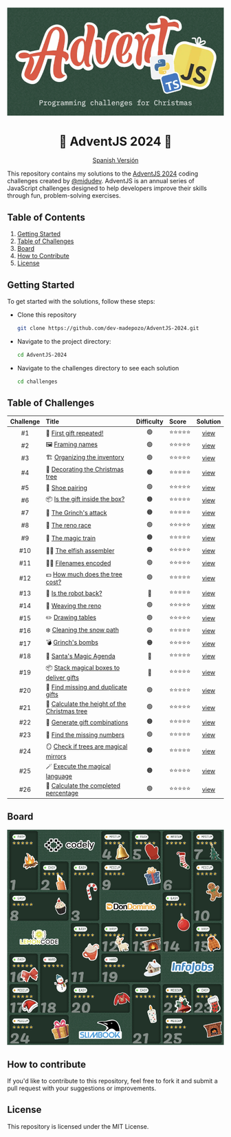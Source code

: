 <div align="center">

![Advent 2024](/assets/hero.png)

# 🎄 AdventJS 2024 🎁
[Spanish Versión](/README-es.md)

</div>

This repository contains my solutions to the [AdventJS 2024](https://www.adventjs.dev/en) coding challenges created by [@midudev](https://midu.dev/). AdventJS is an annual series of JavaScript challenges designed to help developers improve their skills through fun, problem-solving exercises.

## Table of Contents

1. [Getting Started](#getting-started)
2. [Table of Challenges](#table-of-contents)
3. [Board](#board)
4. [How to Contribute](#how-to-contribute)
5. [License](#license)

## Getting Started

To get started with the solutions, follow these steps:

- Clone this repository

  ```bash
  git clone https://github.com/dev-madepozo/AdventJS-2024.git
  ```

- Navigate to the project directory:

  ```bash
  cd AdventJS-2024
  ```

- Navigate to the challenges directory to see each solution

  ```bash
  cd challenges
  ```

## Table of Challenges

|  Challenge  | Title                                                                                       | Difficulty | Score       | Solution                          |
| :---------: | :------------------------------------------------------------------------------------------ | :--------: | :---------- | :-------------------------------: |
| #1          | 🎁 [First gift repeated!](https://adventjs.dev/en/challenges/2024/1)                        | 🟢         | ⭐️⭐️⭐️⭐️⭐️ | [view](/chalenges/challenge01.md) |
| #2          | 🖼️ [Framing names](https://adventjs.dev/en/challenges/2024/2)                               | 🟢         | ⭐️⭐️⭐️⭐️⭐️ | [view](/chalenges/challenge02.md) |
| #3          | 🏗️ [Organizing the inventory](https://adventjs.dev/en/challenges/2024/3)                    | 🟢         | ⭐️⭐️⭐️⭐️⭐️ | [view](/chalenges/challenge03.md) |
| #4          | 🎄 [Decorating the Christmas tree](https://adventjs.dev/en/challenges/2024/4)               | 🟠         | ⭐️⭐️⭐️⭐️⭐️ | [view](/chalenges/challenge04.md) |
| #5          | 👞 [Shoe pairing](https://adventjs.dev/en/challenges/2024/5)                                | 🟢         | ⭐️⭐️⭐️⭐️⭐️ | [view](/chalenges/challenge05.md) |
| #6          | 📦 [Is the gift inside the box?](https://adventjs.dev/en/challenges/2024/6)                 | 🟠         | ⭐️⭐️⭐️⭐️⭐️ | [view](/chalenges/challenge06.md) |
| #7          | 👹 [The Grinch's attack](https://adventjs.dev/en/challenges/2024/7)                         | 🟠         | ⭐️⭐️⭐️⭐️⭐️ | [view](/chalenges/challenge07.md) |
| #8          | 🦌 [The reno race](https://adventjs.dev/en/challenges/2024/8)                               | 🟢         | ⭐️⭐️⭐️⭐️⭐️ | [view](/chalenges/challenge08.md) |
| #9          | 🚂 [The magic train](https://adventjs.dev/en/challenges/2024/9)                             | 🟠         | ⭐️⭐️⭐️⭐️⭐️ | [view](/chalenges/challenge09.md) |
| #10         | 👩‍💻 [The elfish assembler](https://adventjs.dev/en/challenges/2024/10)                       | 🟠         | ⭐️⭐️⭐️⭐️⭐️ | [view](/chalenges/challenge10.md) |
| #11         | 🏴‍☠️ [Filenames encoded](https://adventjs.dev/en/challenges/2024/11)                          | 🟢         | ⭐️⭐️⭐️⭐️⭐️ | [view](/chalenges/challenge11.md) |
| #12         | 💵 [How much does the tree cost?](https://adventjs.dev/en/challenges/2024/12)               | 🟢         | ⭐️⭐️⭐️⭐️⭐️ | [view](/chalenges/challenge12.md) |
| #13         | 🤖 [Is the robot back?](https://adventjs.dev/en/challenges/2024/13)                         | 🔴         | ⭐️⭐️⭐️⭐️⭐️ | [view](/chalenges/challenge13.md) |
| #14         | 🦌 [Weaving the reno](https://adventjs.dev/en/challenges/2024/14)                           | 🟢         | ⭐️⭐️⭐️⭐️⭐️ | [view](/chalenges/challenge14.md) |
| #15         | ✏️  [Drawing tables](https://adventjs.dev/en/challenges/2024/15)                             | 🟢         | ⭐️⭐️⭐️⭐️⭐️ | [view](/chalenges/challenge15.md) |
| #16         | ❄️  [Cleaning the snow path](https://adventjs.dev/en/challenges/2024/16)                     | 🟢         | ⭐️⭐️⭐️⭐️⭐️ | [view](/chalenges/challenge16.md) |
| #17         | 💣 [Grinch's bombs](https://adventjs.dev/en/challenges/2024/17)                             | 🟠         | ⭐️⭐️⭐️⭐️⭐️ | [view](/chalenges/challenge17.md) |
| #18         | 📇 [Santa's Magic Agenda](https://adventjs.dev/en/challenges/2024/18)                       | 🔴         | ⭐️⭐️⭐️⭐️⭐️ | [view](/chalenges/challenge18.md) |
| #19         | 📦 [Stack magical boxes to deliver gifts](https://adventjs.dev/en/challenges/2024/19)       | 🔴         | ⭐️⭐️⭐️⭐️⭐️ | [view](/chalenges/challenge19.md) |
| #20         | 🎁 [Find missing and duplicate gifts](https://adventjs.dev/en/challenges/2024/20)           | 🟢         | ⭐️⭐️⭐️⭐️⭐️ | [view](/chalenges/challenge20.md) |
| #21         | 🎄 [Calculate the height of the Christmas tree](https://adventjs.dev/en/challenges/2024/21) | 🟢         | ⭐️⭐️⭐️⭐️⭐️ | [view](/chalenges/challenge21.md) |
| #22         | 🎁 [Generate gift combinations](https://adventjs.dev/en/challenges/2024/22)                 | 🟠         | ⭐️⭐️⭐️⭐️⭐️ | [view](/chalenges/challenge22.md) |
| #23         | 🔢 [Find the missing numbers](https://adventjs.dev/en/challenges/2024/23)                   | 🟢         | ⭐️⭐️⭐️⭐️⭐️ | [view](/chalenges/challenge23.md) |
| #24         | 🪞 [Check if trees are magical mirrors](https://adventjs.dev/en/challenges/2024/24)         | 🟠         | ⭐️⭐️⭐️⭐️⭐️ | [view](/chalenges/challenge24.md) |
| #25         | 🪄 [Execute the magical language](https://adventjs.dev/en/challenges/2024/25)               | 🟠         | ⭐️⭐️⭐️⭐️⭐️ | [view](/chalenges/challenge25.md) |
| #26         | 🎯 [Calculate the completed percentage](https://adventjs.dev/en/challenges/2024/26)         | 🟢         | ⭐️⭐️⭐️⭐️⭐️ | [view](/chalenges/challenge26.md) |

## Board

![Result AdventJS 2024](/assets/board.png)

## How to contribute

If you'd like to contribute to this repository, feel free to fork it and submit a pull request with your suggestions or improvements.

## License

This repository is licensed under the MIT License.
